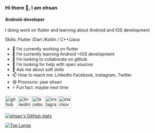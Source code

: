 ### Hi there 👋, I am  ehsan
#### Android-developer
I  doing work on flutter and learning about Android and IOS development

Skills: Flutter /Dart /Kotlin / C++/Java

- 🔭 I’m currently working on  flutter 
- 🌱 I’m currently learning  Android +IOS development 
- 👯 I’m looking to collaborate on  github 
- 🤔 I’m looking for help with  open sources 
- 💬 Ask me about  soft skills 
- 📫 How to reach me:  LinkedIn Facebook, Instagram, Twitter 
- 😄 Pronouns: yaar ehsan 
- ⚡ Fun fact: maybe next time 


[<img src='https://cdn.jsdelivr.net/npm/simple-icons@3.0.1/icons/github.svg' alt='github' height='40'>](https://github.com/https://github.com/ehsanyaqoob)  [<img src='https://cdn.jsdelivr.net/npm/simple-icons@3.0.1/icons/linkedin.svg' alt='linkedin' height='40'>](https://www.linkedin.com/in/www.linkedin.com/in/ehsan-yaqoob-86917622b/)  [<img src='https://cdn.jsdelivr.net/npm/simple-icons@3.0.1/icons/facebook.svg' alt='facebook' height='40'>](https://www.facebook.com/https://www.facebook.com/ehsaanyaqob)  [<img src='https://cdn.jsdelivr.net/npm/simple-icons@3.0.1/icons/instagram.svg' alt='instagram' height='40'>](https://www.instagram.com/https://www.instagram.com/yaar_ehsaan//)  [<img src='https://cdn.jsdelivr.net/npm/simple-icons@3.0.1/icons/stackoverflow.svg' alt='stackoverflow' height='40'>](https://stackoverflow.com/users/https://stackoverflow.com/users/18118910/ehsan-yaqoob)  

[![ehsan's GitHub stats](https://github-readme-stats.vercel.app/api?username=ehsanyaqoob)](https://github.com/ehsanyaqoob/github-readme-stats)

[![Top Langs](https://github-readme-stats.vercel.app/api/top-langs/?username=ehsanyaqoob&layout=compact)](https://github.com/ehsanyaqoob/github-readme-stats)





